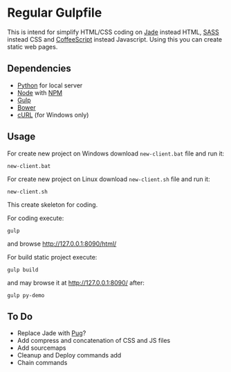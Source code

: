 # Regular Gulpfile

This is intend for simplify HTML/CSS coding on
[Jade](http://jade-lang.com/) instead HTML,
[SASS](http://sass-lang.com/) instead CSS
and [CoffeeScript](http://coffeescript.org/) instead Javascript.
Using this you can create static web pages.

## Dependencies

* [Python](https://www.python.org/downloads/) for local server
* [Node](https://nodejs.org/en/download/) with [NPM](https://docs.npmjs.com/getting-started/what-is-npm)
* [Gulp](http://gulpjs.com/)
* [Bower](https://bower.io/)
* [cURL](https://curl.haxx.se/download.html) (for Windows only)

## Usage

For create new project on Windows download `new-client.bat` file and run it:
```batch
new-client.bat
```

For create new project on Linux download `new-client.sh` file and run it:
```shell
new-client.sh
```

This create skeleton for coding.

For coding execute:
```shell
gulp
```
and browse http://127.0.0.1:8090/html/

For build static project execute:
```shell
gulp build
```

and may browse it at http://127.0.0.1:8090/ after:
```shell
gulp py-demo
```

## To Do

* Replace Jade with [Pug](https://pugjs.org/)?
* Add compress and concatenation of CSS and JS files
* Add sourcemaps
* Cleanup and Deploy commands add
* Chain commands
